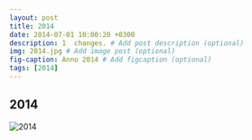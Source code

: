 ```yaml
---
layout: post
title: 2014
date: 2014-07-01 10:00:20 +0300
description: 1  changes. # Add post description (optional)
img: 2014.jpg # Add image post (optional)
fig-caption: Anno 2014 # Add figcaption (optional)
tags: [2014]
---
```



## 2014

![2014]({{site.baseurl}}/assets/img/2014.jpg)